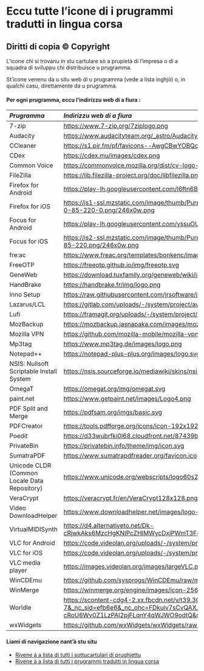# Eccu tutte l’icone di i prugrammi tradutti in lingua corsa

## Diritti di copia © Copyright

L’icone chì si trovanu in stu cartulare sò a prupietà di l’impresa o di a squadra di sviluppu chì distribuisce u prugramma.  

St’icone venenu da u situ web di u prugramma (vede a lista inghjò) o, in qualchì casu, direttamente da u prugramma.

#### Per ogni prugramma, eccu l’indirizzu web di a fiura :
| _Prugramma_ | _Indirizzu web di a fiura_ |
| :------- | :-------------- |
| 7-zip | https://www.7-zip.org/7ziplogo.png |
| Audacity | https://www.audacityteam.org/_astro/Audacity_Logo.63b57726.svg |
| CCleaner | https://s1.pir.fm/pf/favicons--AwgCBwYOBQc/apple-touch-icon.png |
| CDex | https://cdex.mu/images/cdex.png |
| Common Voice | https://commonvoice.mozilla.org/dist/cv-logo-black.270d5891c1700962.svg |
| FileZilla | https://lib.filezilla-project.org/doc/libfilezilla.png |
| Firefox for Android | https://play-lh.googleusercontent.com/l6ftn6BTu7Kfe8OdE4Itrdw5bTRVO3F_mTZH8xDa-FHO4m-lZAXmz5GxkXTMhqcF_y0=w240-h480 |
| Firefox for iOS | https://is1-ssl.mzstatic.com/image/thumb/Purple112/v4/24/19/e9/2419e90f-6dbb-a34b-940b-e24325aaf4d5/AppIcon-0-1x_U007emarketing-0-7-0-0-85-220-0.png/246x0w.png |
| Focus for Android | https://play-lh.googleusercontent.com/yssuOUUgzoiZve-NfSvkykhAP9QbnFEL-NfLNHmTjnAcLCMnEpZsvwg1brdSuRZrqg=w240-h480 |
| Focus for iOS | https://is2-ssl.mzstatic.com/image/thumb/Purple112/v4/f0/c9/9b/f0c99bad-efa2-a186-d177-42849de6882d/AppIcon-0-1x_U007emarketing-0-10-0-85-220.png/246x0w.png |
| fre:ac | https://www.freac.org/templates/bonkenc/images/freac-weblogo-bk.gif |
| FreeOTP | https://freeotp.github.io/img/freeotp.svg |
| GeneWeb | https://download.tuxfamily.org/geneweb/wiki/images/geneweb.png |
| HandBrake | https://handbrake.fr/img/logo.png |
| Inno Setup | https://raw.githubusercontent.com/jrsoftware/issrc/main/Files/SetupClassicIcon.ico |
| Lazarus/LCL | https://gitlab.com/uploads/-/system/project/avatar/28419588/mainicon.ico |
| Lufi | https://framagit.org/uploads/-/system/project/avatar/1998/lufi.png |
| MozBackup | https://mozbackup.jasnapaka.com/images/mozbackup-logo.png |
| Mozilla VPN | https://github.com/mozilla-mobile/mozilla-vpn-client/raw/main/src/ui/resources/logo.ico |
| Mp3tag | https://www.mp3tag.de/images/logo.png |
| Notepad++ | https://notepad-plus-plus.org/images/logo.svg |
| NSIS: Nullsoft Scriptable Install System | https://nsis.sourceforge.io/mediawiki/skins/nsis/logo.gif |
| OmegaT | https://omegat.org/img/omegat.svg |
| paint.net | https://www.getpaint.net/images/Logo4.png |
| PDF Split and Merge | https://pdfsam.org/imgs/basic.svg |
| PDFCreator | https://tools.pdfforge.org/icons/icon-192x192.png |
| Poedit | https://d33wubrfki0l68.cloudfront.net/87439bf410f4210f3a71d3b7c401db8700a48732/2d233/images/icons/poedit/icon_96x96.png |
| PrivateBin | https://privatebin.info/theme/img/icon.svg |
| SumatraPDF | https://www.sumatrapdfreader.org/favicon.ico |
| Unicode CLDR (Common Locale Data Repository) | https://www.unicode.org/webscripts/logo60s2.gif |
| VeraCrypt | https://veracrypt.fr/en/VeraCrypt128x128.png |
| Video DownloadHelper | https://www.downloadhelper.net/images/logo-64.png |
| VirtualMIDISynth | https://d4.alternativeto.net/Dk-cRjwkAks6MzcHgKNIPcZHIMWycDxjPWmT3F8n9IY/rs:fill:280:280:0/g:ce:0:0/YWJzOi8vZGlzdC9pY29ucy92aXJ0dWFsbWlkaXN5bnRoXzM5MTI1LnBuZw.png |
| VLC for Android | https://code.videolan.org/uploads/-/system/project/avatar/36/unnamed.png?width=32 |
| VLC for iOS | https://code.videolan.org/uploads/-/system/project/avatar/11/AppIcon216.png?width=32 |
| VLC media player | https://images.videolan.org/images/largeVLC.png |
| WinCDEmu | https://github.com/sysprogs/WinCDEmu/raw/master/vmnt/wcd-icon.ico |
| WinMerge | https://winmerge.org/engine/images/icon-256x256.png |
| Worldle | https://scontent-cdg4-2.xx.fbcdn.net/v/t39.30808-6/347591431_7381647768528389_5321430387471864817_n.jpg?_nc_cat=107&ccb=1-7&_nc_sid=efb6e6&_nc_ohc=FDkuiv7sCvQAX_ADULs&_nc_ht=scontent-cdg4-2.xx&oh=00_AfBfgMzx3P9-cRoU6Wv0Z1LzPAl2pjFLqnY4qWJWO9odtQ&oe=656C5C2C |
| wxWidgets | https://github.com/wxWidgets/wxWidgets/raw/master/art/wxlogo.svg |

#### Liami di navigazione nant’à stu situ
- [Rivene à a lista di tutti i sottucartulari di prughjettu](../Prughjetti)
- [Rivene à a lista di tutti i prugrammi tradutti in lingua corsa](../../../#readme)
